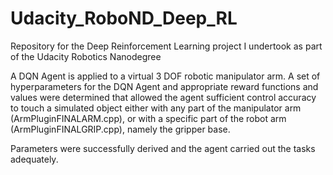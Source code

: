 # Udacity_RoboND_Deep_RL
Repository for the Deep Reinforcement Learning project I undertook as part of the Udacity Robotics Nanodegree

A DQN Agent is applied to a virtual 3 DOF robotic manipulator arm. A set of hyperparameters for the DQN Agent and appropriate reward functions and values were determined that allowed the agent sufficient control accuracy to touch a simulated object either with any part of the manipulator arm (ArmPluginFINALARM.cpp), or with a specific part of the robot arm (ArmPluginFINALGRIP.cpp), namely the gripper base. 

Parameters were successfully derived and the agent carried out the tasks adequately.
